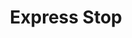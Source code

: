 ---
title: "Express Stop"
url: /battle-creek/express-stop-capital-avenue-southwest/
shop: Lebensmittel
---
